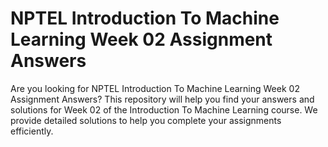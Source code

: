 # NPTEL Introduction To Machine Learning Week 02 Assignment Answers

Are you looking for NPTEL Introduction To Machine Learning Week 02 Assignment Answers? This repository will help you find your answers and solutions for Week 02 of the Introduction To Machine Learning course. We provide detailed solutions to help you complete your assignments efficiently.
